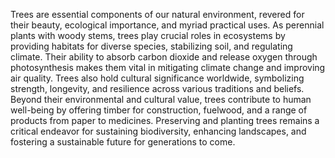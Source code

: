 Trees are essential components of our natural environment, revered for their beauty, ecological importance, and myriad practical uses. As perennial plants with woody stems, trees play crucial roles in ecosystems by providing habitats for diverse species, stabilizing soil, and regulating climate. Their ability to absorb carbon dioxide and release oxygen through photosynthesis makes them vital in mitigating climate change and improving air quality. Trees also hold cultural significance worldwide, symbolizing strength, longevity, and resilience across various traditions and beliefs. Beyond their environmental and cultural value, trees contribute to human well-being by offering timber for construction, fuelwood, and a range of products from paper to medicines. Preserving and planting trees remains a critical endeavor for sustaining biodiversity, enhancing landscapes, and fostering a sustainable future for generations to come.     

